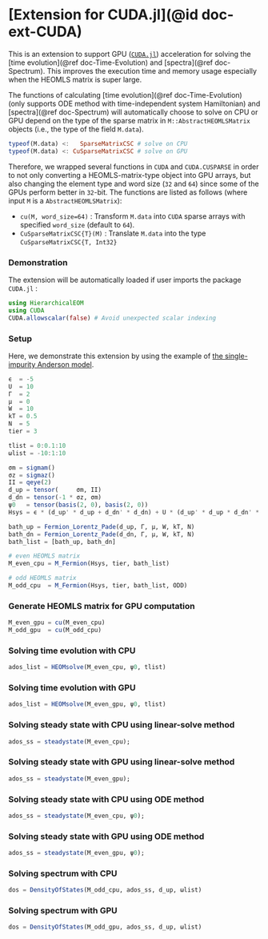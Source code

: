 # [Extension for CUDA.jl](@id doc-ext-CUDA)

This is an extension to support GPU ([`CUDA.jl`](https://github.com/JuliaGPU/CUDA.jl)) acceleration for solving the [time evolution](@ref doc-Time-Evolution) and [spectra](@ref doc-Spectrum). This improves the execution time and memory usage especially when the HEOMLS matrix is super large.

The functions of calculating [time evolution](@ref doc-Time-Evolution) (only supports ODE method with time-independent system Hamiltonian) and [spectra](@ref doc-Spectrum) will automatically choose to solve on CPU or GPU depend on the type of the sparse matrix in `M::AbstractHEOMLSMatrix` objects (i.e., the type of the field `M.data`). 

```julia
typeof(M.data) <:   SparseMatrixCSC # solve on CPU
typeof(M.data) <: CuSparseMatrixCSC # solve on GPU
```

Therefore, we wrapped several functions in `CUDA` and `CUDA.CUSPARSE` in order to not only converting a HEOMLS-matrix-type object into GPU arrays, but also changing the element type and word size (`32` and `64`) since some of the GPUs perform better in `32`-bit. The functions are listed as follows (where input `M` is a `AbstractHEOMLSMatrix`):
- `cu(M, word_size=64)` : Transform `M.data` into `CUDA` sparse arrays with specified `word_size` (default to `64`).
- `CuSparseMatrixCSC{T}(M)` : Translate `M.data` into the type `CuSparseMatrixCSC{T, Int32}`

### Demonstration

The extension will be automatically loaded if user imports the package `CUDA.jl` :

```julia
using HierarchicalEOM
using CUDA
CUDA.allowscalar(false) # Avoid unexpected scalar indexing
```

### Setup

Here, we demonstrate this extension by using the example of [the single-impurity Anderson model](https://qutip.org/qutip-julia-tutorials/HierarchicalEOM.jl/SIAM.html).

```julia
ϵ  = -5
U  = 10
Γ  = 2
μ  = 0
W  = 10
kT = 0.5
N  = 5
tier = 3

tlist = 0:0.1:10
ωlist = -10:1:10

σm = sigmam()
σz = sigmaz()
II = qeye(2)
d_up = tensor(     σm, II)
d_dn = tensor(-1 * σz, σm)
ψ0   = tensor(basis(2, 0), basis(2, 0))
Hsys = ϵ * (d_up' * d_up + d_dn' * d_dn) + U * (d_up' * d_up * d_dn' * d_dn)

bath_up = Fermion_Lorentz_Pade(d_up, Γ, μ, W, kT, N)
bath_dn = Fermion_Lorentz_Pade(d_dn, Γ, μ, W, kT, N)
bath_list = [bath_up, bath_dn]

# even HEOMLS matrix
M_even_cpu = M_Fermion(Hsys, tier, bath_list)

# odd HEOMLS matrix
M_odd_cpu  = M_Fermion(Hsys, tier, bath_list, ODD)
```

### Generate HEOMLS matrix for GPU computation

```julia
M_even_gpu = cu(M_even_cpu)
M_odd_gpu  = cu(M_odd_cpu)
```

### Solving time evolution with CPU

```julia
ados_list = HEOMsolve(M_even_cpu, ψ0, tlist)
```

### Solving time evolution with GPU

```julia
ados_list = HEOMsolve(M_even_gpu, ψ0, tlist)
```

### Solving steady state with CPU using linear-solve method

```julia
ados_ss = steadystate(M_even_cpu);
```

### Solving steady state with GPU using linear-solve method

```julia
ados_ss = steadystate(M_even_gpu);
```

### Solving steady state with CPU using ODE method

```julia
ados_ss = steadystate(M_even_cpu, ψ0);
```

### Solving steady state with GPU using ODE method

```julia
ados_ss = steadystate(M_even_gpu, ψ0);
```

### Solving spectrum with CPU

```julia
dos = DensityOfStates(M_odd_cpu, ados_ss, d_up, ωlist)
```

### Solving spectrum with GPU

```julia
dos = DensityOfStates(M_odd_gpu, ados_ss, d_up, ωlist)
```
